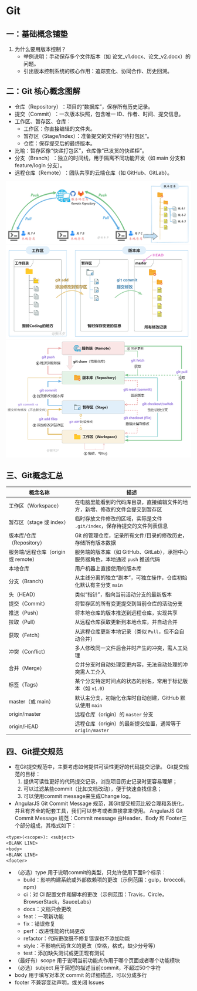 # Git

## 一：基础概念铺垫​​
1. ​为什么要用版本控制？​​
    - 举例说明：手动保存多个文件版本（如 论文_v1.docx、论文_v2.docx）的问题。
    - 引出版本控制系统的核心作用：追踪变化、协同合作、历史回溯。  

## 二：Git 核心概念图解​  
- ​仓库（Repository）​​：项目的“数据库”，保存所有历史记录。
- ​​提交（Commit）​​：一次版本快照，包含唯一 ID、作者、时间、提交信息。
- ​工作区、暂存区、仓库​​：
  - 工作区：你直接编辑的文件夹。
  - 暂存区（Stage/Index）：准备提交的文件的“待打包区”。
  - 仓库：保存提交后的最终版本。  
- ​比喻​​：暂存区像“快递打包区”，仓库像“已发货的快递柜”。  
- ​分支（Branch）​​：独立的时间线，用于隔离不同功能开发（如 main 分支和 feature/login 分支）。    
- ​远程仓库（Remote）​​：团队共享的云端仓库（如 GitHub、GitLab）。

![alt text](151257-20221216160130686-1461748867.png)
![alt text](151257-20221216160248627-193122665.png)
![alt text](151257-20221216160551074-1896245440.png)

## 三、Git概念汇总
| 概念名称                     | 描述                                                                                                                                 |
|------------------------------|--------------------------------------------------------------------------------------------------------------------------------------|
| 工作区（Workspace）           | 在电脑里能看到的代码库目录，直接编辑文件的地方，新增、修改的文件会提交到暂存区                                                       |
| 暂存区（stage 或 index）      | 临时存放文件修改的区域，实际是文件 `.git/index`，保存待提交的文件列表信息                                                           |
| 版本库/仓库（Repository）     | Git 的管理仓库，记录所有文件/目录的修改历史，存储所有版本数据                                                                       |
| 服务端/远程仓库（origin 或 remote） | 服务端的版本库（如 GitHub、GitLab），承担中心服务器角色，本地通过 `push` 推送代码                                                   |
| 本地仓库                      | 用户机器上直接使用的版本库                                                                                                           |
| 分支（Branch）                | 从主线分离的独立“副本”，可独立操作，仓库初始化默认有主分支 `main`                                                                 |
| 头（HEAD）                    | 类似“指针”，指向当前活动分支的最新版本                                                                                               |
| 提交（Commit）                | 将暂存区的所有变更提交到当前仓库的活动分支                                                                                           |
| 推送（Push）                  | 将本地仓库的版本推送到远程仓库，实现共享                                                                                             |
| 拉取（Pull）                  | 从远程仓库获取更新到本地仓库，并自动合并                                                                                             |
| 获取（Fetch）                 | 从远程仓库更新本地记录（类似 `Pull`，但不会自动合并）                                                                                |
| 冲突（Conflict）              | 多人修改同一文件后合并时产生的冲突，需人工处理                                                                                       |
| 合并（Merge）                 | 合并分支时自动处理变更内容，无法自动处理的冲突需人工介入                                                                             |
| 标签（Tags）                  | 某个分支特定时间点的状态的别名，常用于标记版本（如 `v1.0`）                                                                          |
| master（或 main）             | 默认主分支，初始化仓库时自动创建，GitHub 默认使用 `main`                                                                             |
| origin/master                 | 远程仓库（origin）的 `master` 分支                                                                                                  |
| origin/HEAD                   | 远程仓库（origin）的最新提交位置，通常等于 `origin/master`                                                                           |

## 四、Git提交规范
  - 在Git提交规范中，主要考虑如何提供可读性更好的代码提交记录。 Git提交规范的目标： 
    1. 提供可读性更好的代码提交记录，浏览项目历史记录时更容易理解； 
    2. 可以过滤某些commit（比如文档改动），便于快速查找信息；  
    3. 可以使用commit message来生成Change log。
   - AngularJS Git Commit Message 规范，其Git提交规范比较合理和系统化，并且有齐全的配套工具，我们可以参考或者直接拿来使用。 AngularJS Git Commit Message 规范：Commit message 由Header、Body 和 Footer三个部分组成，其格式如下：
  
```Plain Text
<type>(<scope>): <subject>
<BLANK LINE>
<body>
<BLANK LINE>
<footer>
```
- （必选）type 用于说明commit的类型，只允许使用下面9个标示：
  - build：影响构建系统或外部依赖项的更改（示例范围：gulp，broccoli，npm）
  - ci：对 CI 配置文件和脚本的更改（示例范围：Travis，Circle，BrowserStack，SauceLabs）
  - docs：文档只会更改
  - feat：一项新功能
  - fix：错误修复
  - perf：改进性能的代码更改
  - refactor：代码更改既不修复错误也不添加功能
  - style：不影响代码含义的更改（空格，格式，缺少分号等）
  - test：添加缺失测试或更正现有测试
- （最好有）scope 用于说明当前功能点作用于哪个页面或者哪个功能模块
- （必选）subject 用于简短的描述当前commit，不超过50个字符
- body 用于填写对本次 commit 的详细描述，可以分成多行
- footer 不兼容变动声明，或关闭 Issues

